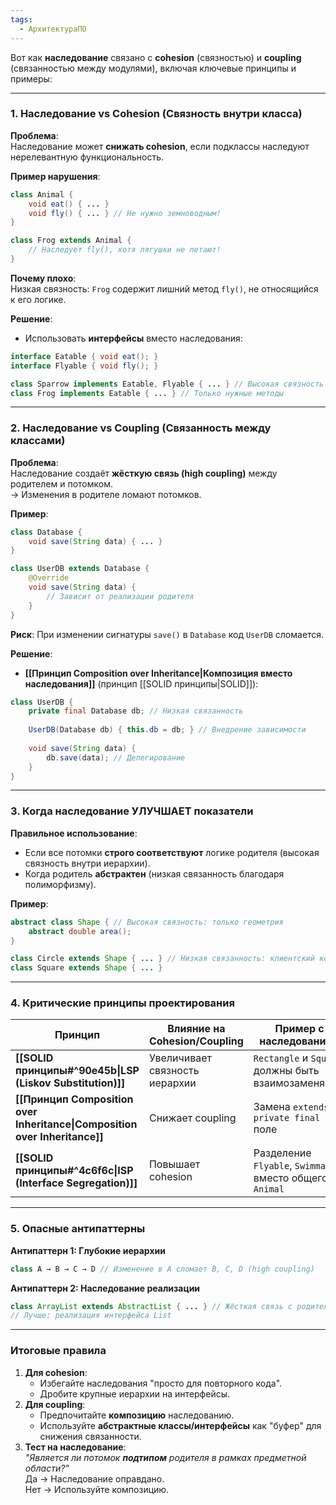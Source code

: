 ```yaml
---
tags:
  - АрхитектураПО
---
```


Вот как **наследование** связано с **cohesion** (связностью) и **coupling** (связанностью между модулями), включая ключевые принципы и примеры:

---

### 1. **Наследование vs Cohesion (Связность внутри класса)**
**Проблема**:  
Наследование может **снижать cohesion**, если подклассы наследуют нерелевантную функциональность.

**Пример нарушения**:  
```java
class Animal {
    void eat() { ... }
    void fly() { ... } // Не нужно земноводным!
}

class Frog extends Animal {
    // Наследует fly(), хотя лягушки не летают!
}
```
**Почему плохо**:  
Низкая связность: `Frog` содержит лишний метод `fly()`, не относящийся к его логике.

**Решение**:  
- Использовать **интерфейсы** вместо наследования:  
```java
interface Eatable { void eat(); }
interface Flyable { void fly(); }

class Sparrow implements Eatable, Flyable { ... } // Высокая связность
class Frog implements Eatable { ... } // Только нужные методы
```

---

### 2. **Наследование vs Coupling (Связанность между классами)**
**Проблема**:  
Наследование создаёт **жёсткую связь (high coupling)** между родителем и потомком.  
→ Изменения в родителе ломают потомков.

**Пример**:  
```java
class Database {
    void save(String data) { ... }
}

class UserDB extends Database {
    @Override
    void save(String data) {
        // Зависит от реализации родителя
    }
}
```
**Риск**: При изменении сигнатуры `save()` в `Database` код `UserDB` сломается.

**Решение**:  
- **[[Принцип Composition over Inheritance|Композиция вместо наследования]]** (принцип [[SOLID принципы|SOLID]]):  
```java
class UserDB {
    private final Database db; // Низкая связанность
    
    UserDB(Database db) { this.db = db; } // Внедрение зависимости
    
    void save(String data) {
        db.save(data); // Делегирование
    }
}
```

---

### 3. **Когда наследование УЛУЧШАЕТ показатели**
**Правильное использование**:  
- Если все потомки **строго соответствуют** логике родителя (высокая связность внутри иерархии).  
- Когда родитель **абстрактен** (низкая связанность благодаря полиморфизму).

**Пример**:  
```java
abstract class Shape { // Высокая связность: только геометрия
    abstract double area();
}

class Circle extends Shape { ... } // Низкая связанность: клиентский код зависит от абстракции Shape
class Square extends Shape { ... }
```

---

### 4. **Критические принципы проектирования**
| Принцип                                                                    | Влияние на Cohesion/Coupling   | Пример с наследованием                                   |
| -------------------------------------------------------------------------- | ------------------------------ | -------------------------------------------------------- |
| **[[SOLID принципы#^90e45b\|LSP (Liskov Substitution)]]**                  | Увеличивает связность иерархии | `Rectangle` и `Square` должны быть взаимозаменяемы       |
| **[[Принцип Composition over Inheritance\|Composition over Inheritance]]** | Снижает coupling               | Замена `extends` на `private final` поле                 |
| **[[SOLID принципы#^4c6f6c\|ISP (Interface Segregation)]]**                | Повышает cohesion              | Разделение `Flyable`, `Swimmable` вместо общего `Animal` |

---

### 5. **Опасные антипаттерны**
**Антипаттерн 1: Глубокие иерархии**  
```java
class A → B → C → D // Изменение в A сломает B, C, D (high coupling)
```

**Антипаттерн 2: Наследование реализации**  
```java
class ArrayList extends AbstractList { ... } // Жёсткая связь с родителем
// Лучше: реализация интерфейса List
```

---

### Итоговые правила
1. **Для cohesion**:  
   - Избегайте наследования "просто для повторного кода".  
   - Дробите крупные иерархии на интерфейсы.
2. **Для coupling**:  
   - Предпочитайте **композицию** наследованию.  
   - Используйте **абстрактные классы/интерфейсы** как "буфер" для снижения связанности.  
3. **Тест на наследование**:  
   *"Является ли потомок **подтипом** родителя в рамках предметной области?"*  
   Да → Наследование оправдано.  
   Нет → Используйте композицию.